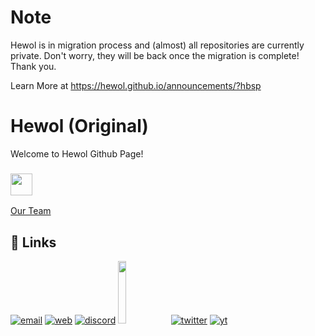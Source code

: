 # Note
Hewol is in migration process and (almost) all repositories are currently private. Don't worry, they will be back once the migration is complete! Thank you.

Learn More at https://hewol.github.io/announcements/?hbsp

# Hewol (Original)
Welcome to Hewol Github Page!
### <img height="35" src="https://komarev.com/ghpvc/?username=hewol&style=for-the-badge&color=blue"  />
[Our Team](https://github.com/orgs/hewol/people)

## 🔗 Links
[![email](https://img.shields.io/badge/✉️Email-0A66C2?style=for-the-badge&l)](mailto:hewol@proton.me)
[![web](https://img.shields.io/badge/🌐Website-grey?style=for-the-badge&logo=website&logoColor=white)](https://hewol.github.io/)
[![discord](https://img.shields.io/badge/Discord-7289da?style=for-the-badge&logo=Discord&logoColor=white)](https://discord.gg/haTmcAtKCP)
<a href="https://bmc.link/hewol"><img src="https://www.buymeacoffee.com/assets/img/custom_images/orange_img.png"  width="16%"></a>
[![twitter](https://img.shields.io/badge/twitter-1DA1F2?style=for-the-badge&logo=twitter&logoColor=white)](https://twitter.com/hewolSP)
[![yt](https://img.shields.io/badge/youtube-FF0000?style=for-the-badge&logo=youtube&logoColor=white)](https://www.youtube.com/@Hewol)


